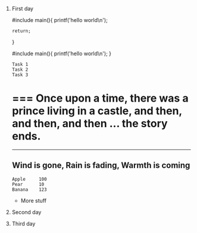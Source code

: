 
1. First day   

     #include<stdio>
     main(){
       printf('hello world\n');

       return;
     }

   #include<stdio>
   main(){
     printf('hello world\n');
   }

   ```
   Task 1
   Task 2 
   Task 3
   ```

   ===
   Once upon a time, there was
   a prince living in a castle, and then, 
   and then, and then ... the story ends.
   ===

   ---
   Wind is gone,
   Rain is fading,
   Warmth is coming
   ---

   ~~~
   Apple     100     
   Pear      10    
   Banana    123   
   ~~~

   - More stuff  

2. Second day

3. Third day


